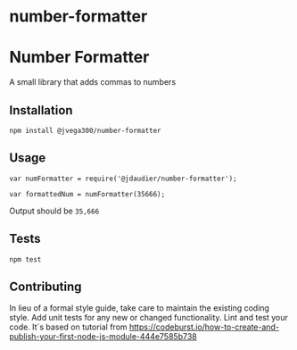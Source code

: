 # number-formatter

Number Formatter
=========

A small library that adds commas to numbers

## Installation

  `npm install @jvega300/number-formatter`

## Usage

    var numFormatter = require('@jdaudier/number-formatter');

    var formattedNum = numFormatter(35666);
  
  
  Output should be `35,666`


## Tests

  `npm test`

## Contributing

In lieu of a formal style guide, take care to maintain the existing coding style. Add unit tests for any new or changed functionality. Lint and test your code.
It´s based on tutorial from https://codeburst.io/how-to-create-and-publish-your-first-node-js-module-444e7585b738